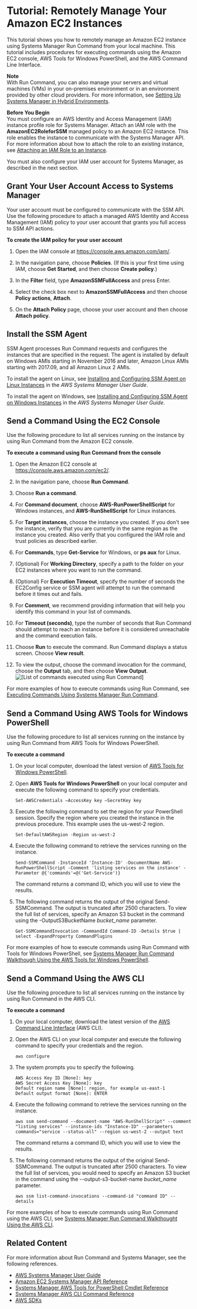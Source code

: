 # Tutorial: Remotely Manage Your Amazon EC2 Instances<a name="tutorial_run_command"></a>

This tutorial shows you how to remotely manage an Amazon EC2 instance using Systems Manager Run Command from your local machine\. This tutorial includes procedures for executing commands using the Amazon EC2 console, AWS Tools for Windows PowerShell, and the AWS Command Line Interface\.

**Note**  
With Run Command, you can also manage your servers and virtual machines \(VMs\) in your on\-premises environment or in an environment provided by other cloud providers\. For more information, see [Setting Up Systems Manager in Hybrid Environments](http://docs.aws.amazon.com/systems-manager/latest/userguide/systems-manager-managedinstances.html)\.

**Before You Begin**  
You must configure an AWS Identity and Access Management \(IAM\) instance profile role for Systems Manager\. Attach an IAM role with the **AmazonEC2RoleforSSM** managed policy to an Amazon EC2 instance\. This role enables the instance to communicate with the Systems Manager API\. For more information about how to attach the role to an existing instance, see [Attaching an IAM Role to an Instance](iam-roles-for-amazon-ec2.md#attach-iam-role)\.

You must also configure your IAM user account for Systems Manager, as described in the next section\.

## Grant Your User Account Access to Systems Manager<a name="tutorial-iam-rc"></a>

Your user account must be configured to communicate with the SSM API\. Use the following procedure to attach a managed AWS Identity and Access Management \(IAM\) policy to your user account that grants you full access to SSM API actions\.

**To create the IAM policy for your user account**

1. Open the IAM console at [https://console\.aws\.amazon\.com/iam/](https://console.aws.amazon.com/iam/)\.

1. In the navigation pane, choose **Policies**\. \(If this is your first time using IAM, choose **Get Started**, and then choose **Create policy**\.\)

1. In the **Filter** field, type **AmazonSSMFullAccess** and press Enter\.

1. Select the check box next to **AmazonSSMFullAccess** and then choose **Policy actions**, **Attach**\.

1. On the **Attach Policy** page, choose your user account and then choose **Attach policy**\.

## Install the SSM Agent<a name="tutorial-agent-install"></a>

SSM Agent processes Run Command requests and configures the instances that are specified in the request\. The agent is installed by default on Windows AMIs starting in November 2016 and later, Amazon Linux AMIs starting with 2017\.09, and all Amazon Linux 2 AMIs\.

To install the agent on Linux, see [Installing and Configuring SSM Agent on Linux Instances](http://docs.aws.amazon.com/systems-manager/latest/userguide/sysman-install-ssm-agent.html) in the *AWS Systems Manager User Guide*\.

To install the agent on Windows, see [Installing and Configuring SSM Agent on Windows Instances](http://docs.aws.amazon.com/systems-manager/latest/userguide/sysman-install-ssm-win.html) in the *AWS Systems Manager User Guide*\.

## Send a Command Using the EC2 Console<a name="rc-tutorial-ui"></a>

Use the following procedure to list all services running on the instance by using Run Command from the Amazon EC2 console\.

**To execute a command using Run Command from the console**

1. Open the Amazon EC2 console at [https://console\.aws\.amazon\.com/ec2/](https://console.aws.amazon.com/ec2/)\.

1. In the navigation pane, choose **Run Command**\.

1. Choose **Run a command**\.

1. For **Command document**, choose **AWS\-RunPowerShellScript** for Windows instances, and **AWS\-RunShellScript** for Linux instances\.

1. For **Target instances**, choose the instance you created\. If you don't see the instance, verify that you are currently in the same region as the instance you created\. Also verify that you configured the IAM role and trust policies as described earlier\.

1. For **Commands**, type **Get\-Service** for Windows, or **ps aux** for Linux\.

1. \(Optional\) For **Working Directory**, specify a path to the folder on your EC2 instances where you want to run the command\.

1. \(Optional\) For **Execution Timeout**, specify the number of seconds the EC2Config service or SSM agent will attempt to run the command before it times out and fails\.

1. For **Comment**, we recommend providing information that will help you identify this command in your list of commands\.

1. For **Timeout \(seconds\)**, type the number of seconds that Run Command should attempt to reach an instance before it is considered unreachable and the command execution fails\.

1. Choose **Run** to execute the command\. Run Command displays a status screen\. Choose **View result**\.

1. To view the output, choose the command invocation for the command, choose the **Output** tab, and then choose **View Output**\.  
![\[List of commands executed using Run Command\]](http://docs.aws.amazon.com/AWSEC2/latest/UserGuide/images/run-command-walkthrough-7.png)

For more examples of how to execute commands using Run Command, see [Executing Commands Using Systems Manager Run Command](http://docs.aws.amazon.com/systems-manager/latest/userguide/run-command.html)\.

## Send a Command Using AWS Tools for Windows PowerShell<a name="tutorial-powershell"></a>

Use the following procedure to list all services running on the instance by using Run Command from AWS Tools for Windows PowerShell\.

**To execute a command**

1. On your local computer, download the latest version of [AWS Tools for Windows PowerShell](https://aws.amazon.com/powershell/)\.

1. Open **AWS Tools for Windows PowerShell** on your local computer and execute the following command to specify your credentials\. 

   ```
   Set-AWSCredentials –AccessKey key –SecretKey key
   ```

1. Execute the following command to set the region for your PowerShell session\. Specify the region where you created the instance in the previous procedure\. This example uses the us\-west\-2 region\.

   ```
   Set-DefaultAWSRegion -Region us-west-2
   ```

1. Execute the following command to retrieve the services running on the instance\. 

   ```
   Send-SSMCommand -InstanceId 'Instance-ID' -DocumentName AWS-RunPowerShellScript -Comment 'listing services on the instance' -Parameter @{'commands'=@('Get-Service')}
   ```

   The command returns a command ID, which you will use to view the results\.

1. The following command returns the output of the original Send\-SSMCommand\. The output is truncated after 2500 characters\. To view the full list of services, specify an Amazon S3 bucket in the command using the \-OutputS3BucketName *bucket\_name* parameter\.

   ```
   Get-SSMCommandInvocation -CommandId Command-ID -Details $true | select -ExpandProperty CommandPlugins
   ```

For more examples of how to execute commands using Run Command with Tools for Windows PowerShell, see [Systems Manager Run Command Walkthough Using the AWS Tools for Windows PowerShell](http://docs.aws.amazon.com/systems-manager/latest/userguide/walkthrough-powershell.html)\.

## Send a Command Using the AWS CLI<a name="tutorial-cli"></a>

Use the following procedure to list all services running on the instance by using Run Command in the AWS CLI\.

**To execute a command**

1. On your local computer, download the latest version of the [AWS Command Line Interface](http://docs.aws.amazon.com/cli/latest/userguide/installing.html) \(AWS CLI\)\.

1. Open the AWS CLI on your local computer and execute the following command to specify your credentials and the region\.

   ```
   aws configure
   ```

1. The system prompts you to specify the following\.

   ```
   AWS Access Key ID [None]: key
   AWS Secret Access Key [None]: key
   Default region name [None]: region, for example us-east-1
   Default output format [None]: ENTER
   ```

1. Execute the following command to retrieve the services running on the instance\. 

   ```
   aws ssm send-command --document-name "AWS-RunShellScript" --comment "listing services" --instance-ids "Instance-ID" --parameters commands="service --status-all" --region us-west-2 --output text
   ```

   The command returns a command ID, which you will use to view the results\.

1. The following command returns the output of the original Send\-SSMCommand\. The output is truncated after 2500 characters\. To view the full list of services, you would need to specify an Amazon S3 bucket in the command using the \-\-output\-s3\-bucket\-name *bucket\_name* parameter\.

   ```
   aws ssm list-command-invocations --command-id "command ID" --details
   ```

For more examples of how to execute commands using Run Command using the AWS CLI, see [Systems Manager Run Command Walkthought Using the AWS CLI](http://docs.aws.amazon.com/systems-manager/latest/userguide/walkthrough-cli.html)\.

## Related Content<a name="run-command-related-content"></a>

For more information about Run Command and Systems Manager, see the following references\.
+ [AWS Systems Manager User Guide](http://docs.aws.amazon.com/systems-manager/latest/userguide/)
+ [Amazon EC2 Systems Manager API Reference](http://docs.aws.amazon.com/ssm/latest/APIReference/)
+ [Systems Manager AWS Tools for PowerShell Cmdlet Reference](http://docs.aws.amazon.com/powershell/latest/reference/items/Amazon_Simple_Systems_Management_cmdlets.html)
+ [Systems Manager AWS CLI Command Reference](http://docs.aws.amazon.com/cli/latest/reference/ssm/index.html)
+  [AWS SDKs](https://aws.amazon.com/tools/#SDKs)